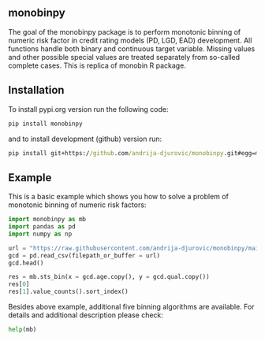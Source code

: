 ## monobinpy
The goal of the monobinpy package is to perform monotonic binning of numeric risk factor in credit 
rating models (PD, LGD, EAD) development. All functions handle both binary and 
continuous target variable. Missing values and other possible special values are treated 
separately from so-called complete cases.
This is replica of monobin R package.

## Installation
To install pypi.org version run the following code:
```cmd
pip install monobinpy
```
and to install development (github) version run:
```cmd
pip install git+https://github.com/andrija-djurovic/monobinpy.git#egg=monobinpy
```

## Example

This is a basic example which shows you how to solve a problem of monotonic binning of numeric risk factors:

```python
import monobinpy as mb
import pandas as pd
import numpy as np

url = "https://raw.githubusercontent.com/andrija-djurovic/monobinpy/main/gcd.csv"
gcd = pd.read_csv(filepath_or_buffer = url)
gcd.head()

res = mb.sts_bin(x = gcd.age.copy(), y = gcd.qual.copy())
res[0]
res[1].value_counts().sort_index()

```
Besides above example, additional five binning  algorithms are available. For details and additional description please check:
```python
help(mb) 
```

